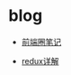 # blog

* [前端圈笔记](http://www.qdfuns.com/house/15457/note)

* [redux详解](https://github.com/ty19105/blog/issues/2)
